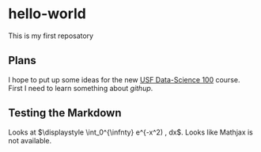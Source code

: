 # hello-world
This is my first reposatory

## Plans
I hope to put up some ideas for the new 
[USF Data-Science 100](https://github.com/jdwilson4/Intro-Data-Science-2017) course.    
First I need to learn something about *githup*.

## Testing the Markdown

Looks at $\displaystyle \int_0^{\infnty} e^{-x^2) \, dx$.   Looks like Mathjax is not available.
